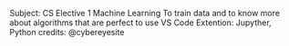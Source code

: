 Subject: CS Elective 1
Machine Learning
To train data and to know more about algorithms that are perfect to use
VS Code
Extention: Jupyther, Python
credits: @cybereyesite
